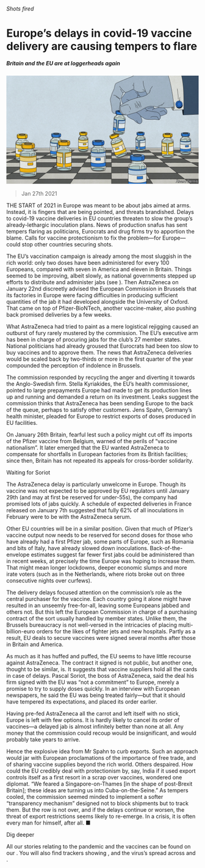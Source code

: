 ###### Shots fired

# Europe’s delays in covid-19 vaccine delivery are causing tempers to flare 

##### Britain and the EU are at loggerheads again 

![image](images/20210130_eud001.jpg) 

> Jan 27th 2021 


THE START of 2021 in Europe was meant to be about jabs aimed at arms. Instead, it is fingers that are being pointed, and threats brandished. Delays to covid-19 vaccine deliveries in EU countries threaten to slow the group’s already-lethargic inoculation plans. News of production snafus has sent tempers flaring as politicians, Eurocrats and drug firms try to apportion the blame. Calls for vaccine protectionism to fix the problem—for Europe—could stop other countries securing shots.


The EU’s vaccination campaign is already among the most sluggish in the rich world: only two doses have been administered for every 100 Europeans, compared with seven in America and eleven in Britain. Things seemed to be improving, albeit slowly, as national governments stepped up efforts to distribute and administer jabs (see ). Then AstraZeneca on January 22nd discreetly advised the European Commission in Brussels that its factories in Europe were facing difficulties in producing sufficient quantities of the jab it had developed alongside the University of Oxford. That came on top of Pfizer-BioNTech, another vaccine-maker, also pushing back promised deliveries by a few weeks.



What AstraZeneca had tried to paint as a mere logistical rejigging caused an outburst of fury rarely mustered by the commission. The EU’s executive arm has been in charge of procuring jabs for the club’s 27 member states. National politicians had already groused that Eurocrats had been too slow to buy vaccines and to approve them. The news that AstraZeneca deliveries would be scaled back by two-thirds or more in the first quarter of the year compounded the perception of indolence in Brussels.


The commission responded by recycling the anger and diverting it towards the Anglo-Swedish firm. Stella Kyriakides, the EU’s health commissioner, pointed to large prepayments Europe had made to get its production lines up and running and demanded a return on its investment. Leaks suggest the commission thinks that AstraZeneca has been sending Europe to the back of the queue, perhaps to satisfy other customers. Jens Spahn, Germany’s health minister, pleaded for Europe to restrict exports of doses produced in EU facilities.


On January 26th Britain, fearful lest such a policy might cut off its imports of the Pfizer vaccine from Belgium, warned of the perils of “vaccine nationalism”. It later emerged that the EU wanted AstraZeneca to compensate for shortfalls in European factories from its British facilities; since then, Britain has not repeated its appeals for cross-border solidarity.

Waiting for Soriot


The AstraZeneca delay is particularly unwelcome in Europe. Though its vaccine was not expected to be approved by EU regulators until January 29th (and may at first be reserved for under-55s), the company had promised lots of jabs quickly. A schedule of expected deliveries in France released on January 7th suggested that fully 62% of all inoculations in February were to be with the AstraZeneca serum.


Other EU countries will be in a similar position. Given that much of Pfizer’s vaccine output now needs to be reserved for second doses for those who have already had a first Pfizer jab, some parts of Europe, such as Romania and bits of Italy, have already slowed down inoculations. Back-of-the-envelope estimates suggest far fewer first jabs could be administered than in recent weeks, at precisely the time Europe was hoping to increase them. That might mean longer lockdowns, deeper economic slumps and more irate voters (such as in the Netherlands, where riots broke out on three consecutive nights over curfews).


The delivery delays focused attention on the commission’s role as the central purchaser for the vaccine. Each country going it alone might have resulted in an unseemly free-for-all, leaving some Europeans jabbed and others not. But this left the European Commission in charge of a purchasing contract of the sort usually handled by member states. Unlike them, the Brussels bureaucracy is not well-versed in the intricacies of placing multi-billion-euro orders for the likes of fighter jets and new hospitals. Partly as a result, EU deals to secure vaccines were signed several months after those in Britain and America.


As much as it has huffed and puffed, the EU seems to have little recourse against AstraZeneca. The contract it signed is not public, but another one, thought to be similar, is. It suggests that vaccine suppliers hold all the cards in case of delays. Pascal Soriot, the boss of AstraZeneca, said the deal his firm signed with the EU was “not a commitment” to Europe, merely a promise to try to supply doses quickly. In an interview with European newspapers, he said the EU was being treated fairly—but that it should have tempered its expectations, and placed its order earlier.


Having pre-fed AstraZeneca all the carrot and left itself with no stick, Europe is left with few options. It is hardly likely to cancel its order of vaccines—a delayed jab is almost infinitely better than none at all. Any money that the commission could recoup would be insignificant, and would probably take years to arrive.


Hence the explosive idea from Mr Spahn to curb exports. Such an approach would jar with European proclamations of the importance of free trade, and of sharing vaccine supplies beyond the rich world. Others despaired. How could the EU credibly deal with protectionism by, say, India if it used export controls itself as a first resort in a scrap over vaccines, wondered one diplomat. “We feared a Singapore-on-Thames [in the shape of post-Brexit Britain]; these ideas are turning us into Cuba-on-the-Seine.” As tempers cooled, the commission seemed minded to implement a softer “transparency mechanism” designed not to block shipments but to track them. But the row is not over, and if the delays continue or worsen, the threat of export restrictions seems likely to re-emerge. In a crisis, it is often every man for himself, after all. ■


Dig deeper


All our stories relating to the pandemic and the vaccines can be found on our . You will also find trackers showing ,  and the virus’s spread across  and .

